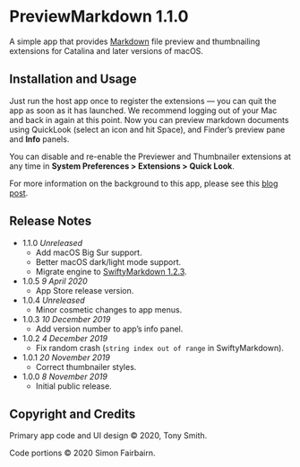# PreviewMarkdown 1.1.0 #

A simple app that provides [Markdown](https://daringfireball.net/projects/markdown/syntax) file preview and thumbnailing extensions for Catalina and later versions of macOS.

## Installation and Usage ##

Just run the host app once to register the extensions &mdash; you can quit the app as soon as it has launched. We recommend logging out of your Mac and back in again at this point. Now you can preview markdown documents using QuickLook (select an icon and hit Space), and Finder’s preview pane and **Info** panels.

You can disable and re-enable the Previewer and Thumbnailer extensions at any time in **System Preferences > Extensions > Quick Look**.

For more information on the background to this app, please see this [blog post](https://smittytone.wordpress.com/2019/11/07/create_previews_macos_catalina/).

## Release Notes ##

- 1.1.0 *Unreleased*
	- Add macOS Big Sur support.
	- Better macOS dark/light mode support.
	- Migrate engine to [SwiftyMarkdown 1.2.3](https://github.com/SimonFairbairn/SwiftyMarkdown).
- 1.0.5 *9 April 2020*
	- App Store release version.
- 1.0.4 *Unreleased*
	- Minor cosmetic changes to app menus.
- 1.0.3 *10 December 2019*
	- Add version number to app’s info panel.
- 1.0.2 *4 December 2019*
	- Fix random crash (`string index out of range` in SwiftyMarkdown).
- 1.0.1 *20 November 2019*
	- Correct thumbnailer styles.
- 1.0.0 *8 November 2019*
	- Initial public release.

## Copyright and Credits ##

Primary app code and UI design &copy; 2020, Tony Smith.

Code portions &copy; 2020 Simon Fairbairn.
